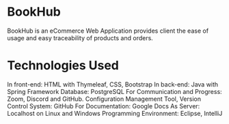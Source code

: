 # BookHub
BookHub is an eCommerce Web Application provides client the ease of usage and easy traceability of products and orders. 


# Technologies Used
In front-end: HTML with Thymeleaf, CSS, Bootstrap
In back-end: Java with Spring Framework
Database: PostgreSQL
For Communication and Progress: Zoom, Discord and GitHub.
Configuration Management Tool, Version Control System: GitHub
For Documentation: Google Docs
As Server: Localhost on Linux and Windows
Programming Environment: Eclipse, IntelliJ
